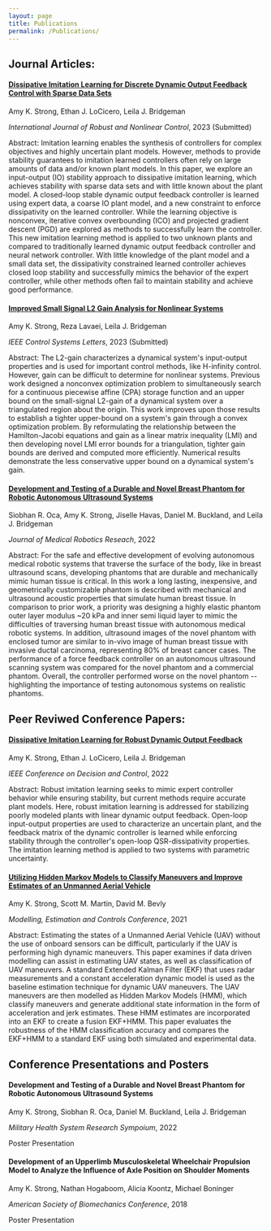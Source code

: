 ```yaml
---
layout: page
title: Publications
permalink: /Publications/
---
```


## Journal Articles:

#### [Dissipative Imitation Learning for Discrete Dynamic Output Feedback Control with Sparse Data Sets](https://arxiv.org/abs/2309.06658)
Amy K. Strong, Ethan J. LoCicero, Leila J. Bridgeman

*International Journal of Robust and Nonlinear Control*, 2023 (Submitted)

Abstract:
Imitation learning enables the synthesis of controllers for complex objectives and highly uncertain plant models. However, methods to provide stability guarantees to imitation learned controllers often rely on large amounts of data and/or known plant models. In this paper, we explore an input-output (IO) stability approach to dissipative imitation learning, which achieves stability with sparse data sets and with little known about the plant model. A closed-loop stable dynamic output feedback controller is learned using expert data, a coarse IO plant model, and a new constraint to enforce dissipativity on the learned controller. While the learning objective is nonconvex, iterative convex overbounding (ICO) and projected gradient descent (PGD) are explored as methods to successfully learn the controller. This new imitation learning method is applied to two unknown plants and compared to traditionally learned dynamic output feedback controller and neural network controller. With little knowledge of the plant model and a small data set, the dissipativity constrained learned controller achieves closed loop stability and successfully mimics the behavior of the expert controller, while other methods often fail to maintain stability and achieve good performance.

#### [Improved Small Signal L2 Gain Analysis for Nonlinear Systems](https://arxiv.org/abs/2309.08034)
Amy K. Strong, Reza Lavaei, Leila J. Bridgeman

*IEEE Control Systems Letters*, 2023 (Submitted)

Abstract: The L2-gain characterizes a dynamical system's input-output properties and is used for important control methods, like H-infinity control. However, gain can be difficult to determine for nonlinear systems. Previous work designed a nonconvex optimization problem to simultaneously search for a continuous piecewise affine (CPA) storage function and an upper bound on the small-signal L2-gain of a dynamical system over a triangulated region about the origin. This work improves upon those results to establish a tighter upper-bound on a system's gain through a convex optimization problem. By reformulating the relationship between the Hamilton-Jacobi equations and gain as a linear matrix inequality (LMI) and then developing novel LMI error bounds for a triangulation, tighter gain bounds are derived and computed more efficiently. Numerical results demonstrate the less conservative upper bound on a dynamical system's gain.

#### [Development and Testing of a Durable and Novel Breast Phantom for Robotic Autonomous Ultrasound Systems](https://www.worldscientific.com/doi/abs/10.1142/S2424905X22410100?cookieSet=1)
Siobhan R. Oca, Amy K. Strong, Jiselle Havas, Daniel M. Buckland, and Leila J. Bridgeman

*Journal of Medical Robotics Reseach*, 2022

Abstract:
For the safe and effective development of evolving autonomous medical robotic systems that traverse the surface of the body, like in breast ultrasound scans, developing phantoms that are durable and mechanically mimic human tissue is critical. In this work a long lasting, inexpensive, and geometrically customizable phantom is described with mechanical and ultrasound acoustic properties that simulate human breast tissue. In comparison to prior work, a priority was designing a highly elastic phantom outer layer modulus ~20 kPa and inner semi liquid layer to mimic the difficulties of traversing human breast tissue with autonomous medical robotic systems. In addition, ultrasound images of the novel phantom with enclosed tumor are similar to in-vivo image of human breast tissue with invasive ductal carcinoma, representing 80\% of breast cancer cases. The performance of a force feedback controller on an autonomous ultrasound scanning system was compared for the novel phantom and a commercial phantom. Overall, the controller performed worse on the novel phantom -- highlighting the importance of testing autonomous systems on realistic phantoms.

## Peer Reviwed Conference Papers:

#### [Dissipative Imitation Learning for Robust Dynamic Output Feedback](https://arxiv.org/abs/2210.00979) 
Amy K. Strong, Ethan J. LoCicero, Leila J. Bridgeman

*IEEE Conference on Decision and Control*, 2022

Abstract: 
Robust imitation learning seeks to mimic expert controller behavior while ensuring stability, but current methods require accurate plant models. Here, robust imitation learning is addressed for stabilizing poorly modeled plants with linear dynamic output feedback. Open-loop input-output properties are used to characterize an uncertain plant, and the feedback matrix of the dynamic controller is learned while enforcing stability through the controller's open-loop QSR-dissipativity properties. The imitation learning method is applied to two systems with parametric uncertainty.

#### [Utilizing Hidden Markov Models to Classify Maneuvers and Improve Estimates of an Unmanned Aerial Vehicle](https://www.sciencedirect.com/science/article/pii/S2405896321022588)
Amy K. Strong, Scott M. Martin, David M. Bevly

*Modelling, Estimation and Controls Conference*, 2021

Abstract:
Estimating the states of a Unmanned Aerial Vehicle (UAV) without the use of onboard sensors can be difficult, particularly if the UAV is performing high dynamic maneuvers. This paper examines if data driven modelling can assist in estimating UAV states, as well as classification of UAV maneuvers. A standard Extended Kalman Filter (EKF) that uses radar measurements and a constant acceleration dynamic model is used as the baseline estimation technique for dynamic UAV maneuvers. The UAV maneuvers are then modelled as Hidden Markov Models (HMM), which classify maneuvers and generate additional state information in the form of acceleration and jerk estimates. These HMM estimates are incorporated into an EKF to create a fusion EKF+HMM. This paper evaluates the robustness of the HMM classification accuracy and compares the EKF+HMM to a standard EKF using both simulated and experimental data.


## Conference Presentations and Posters

#### Development and Testing of a Durable and Novel Breast Phantom for Robotic Autonomous Ultrasound Systems
Amy K. Strong, Siobhan R. Oca, Daniel M. Buckland, Leila J. Bridgeman

*Military Health System Research Sympoium*, 2022 

Poster Presentation

#### Development of an Upperlimb Musculoskeletal Wheelchair Propulsion Model to Analyze the Influence of Axle Position on Shoulder Moments
Amy K. Strong, Nathan Hogaboom, Alicia Koontz, Michael Boninger

*American Society of Biomechanics Conference*, 2018

Poster Presentation
